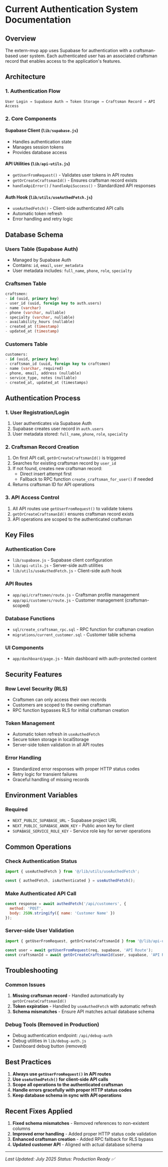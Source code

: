 # Current Authentication System Documentation

## Overview
The extern-mvp app uses Supabase for authentication with a craftsman-based user system. Each authenticated user has an associated craftsman record that enables access to the application's features.

## Architecture

### 1. Authentication Flow
```
User Login → Supabase Auth → Token Storage → Craftsman Record → API Access
```

### 2. Core Components

#### **Supabase Client (`lib/supabase.js`)**
- Handles authentication state
- Manages session tokens
- Provides database access

#### **API Utilities (`lib/api-utils.js`)**
- `getUserFromRequest()` - Validates user tokens in API routes
- `getOrCreateCraftsmanId()` - Ensures craftsman record exists
- `handleApiError()` / `handleApiSuccess()` - Standardized API responses

#### **Auth Hook (`lib/utils/useAuthedFetch.js`)**
- `useAuthedFetch()` - Client-side authenticated API calls
- Automatic token refresh
- Error handling and retry logic

## Database Schema

### **Users Table (Supabase Auth)**
- Managed by Supabase Auth
- Contains: `id`, `email`, `user_metadata`
- User metadata includes: `full_name`, `phone`, `role`, `specialty`

### **Craftsmen Table**
```sql
craftsmen:
- id (uuid, primary key)
- user_id (uuid, foreign key to auth.users)
- name (varchar)
- phone (varchar, nullable)
- specialty (varchar, nullable) 
- availability_hours (nullable)
- created_at (timestamp)
- updated_at (timestamp)
```

### **Customers Table**
```sql
customers:
- id (uuid, primary key)
- craftsman_id (uuid, foreign key to craftsmen)
- name (varchar, required)
- phone, email, address (nullable)
- service_type, notes (nullable)
- created_at, updated_at (timestamps)
```

## Authentication Process

### 1. User Registration/Login
1. User authenticates via Supabase Auth
2. Supabase creates user record in `auth.users`
3. User metadata stored: `full_name`, `phone`, `role`, `specialty`

### 2. Craftsman Record Creation
1. On first API call, `getOrCreateCraftsmanId()` is triggered
2. Searches for existing craftsman record by `user_id`
3. If not found, creates new craftsman record:
   - Direct insert attempt first
   - Fallback to RPC function `create_craftsman_for_user()` if needed
4. Returns craftsman ID for API operations

### 3. API Access Control
1. All API routes use `getUserFromRequest()` to validate tokens
2. `getOrCreateCraftsmanId()` ensures craftsman record exists
3. API operations are scoped to the authenticated craftsman

## Key Files

### **Authentication Core**
- `lib/supabase.js` - Supabase client configuration
- `lib/api-utils.js` - Server-side auth utilities
- `lib/utils/useAuthedFetch.js` - Client-side auth hook

### **API Routes**
- `app/api/craftsmen/route.js` - Craftsman profile management
- `app/api/customers/route.js` - Customer management (craftsman-scoped)

### **Database Functions**
- `sql/create_craftsman_rpc.sql` - RPC function for craftsman creation
- `migrations/current_customer.sql` - Customer table schema

### **UI Components**
- `app/dashboard/page.js` - Main dashboard with auth-protected content

## Security Features

### **Row Level Security (RLS)**
- Craftsmen can only access their own records
- Customers are scoped to the owning craftsman
- RPC function bypasses RLS for initial craftsman creation

### **Token Management**
- Automatic token refresh in `useAuthedFetch`
- Secure token storage in localStorage
- Server-side token validation in all API routes

### **Error Handling**
- Standardized error responses with proper HTTP status codes
- Retry logic for transient failures
- Graceful handling of missing records

## Environment Variables

### **Required**
- `NEXT_PUBLIC_SUPABASE_URL` - Supabase project URL
- `NEXT_PUBLIC_SUPABASE_ANON_KEY` - Public anon key for client
- `SUPABASE_SERVICE_ROLE_KEY` - Service role key for server operations

## Common Operations

### **Check Authentication Status**
```javascript
import { useAuthedFetch } from '@/lib/utils/useAuthedFetch';

const { authedFetch, isAuthenticated } = useAuthedFetch();
```

### **Make Authenticated API Call**
```javascript
const response = await authedFetch('/api/customers', {
  method: 'POST',
  body: JSON.stringify({ name: 'Customer Name' })
});
```

### **Server-side User Validation**
```javascript
import { getUserFromRequest, getOrCreateCraftsmanId } from '@/lib/api-utils';

const user = await getUserFromRequest(req, supabase, 'API Route');
const craftsmanId = await getOrCreateCraftsmanId(user, supabase, 'API Route');
```

## Troubleshooting

### **Common Issues**
1. **Missing craftsman record** - Handled automatically by `getOrCreateCraftsmanId()`
2. **Token expiration** - Handled by `useAuthedFetch` with automatic refresh
3. **Schema mismatches** - Ensure API matches actual database schema

### **Debug Tools** (Removed in Production)
- Debug authentication endpoint: `/api/debug-auth`
- Debug utilities in `lib/debug-auth.js`
- Dashboard debug button (removed)

## Best Practices

1. **Always use `getUserFromRequest()` in API routes**
2. **Use `useAuthedFetch()` for client-side API calls**
3. **Scope all operations to the authenticated craftsman**
4. **Handle errors gracefully with proper HTTP status codes**
5. **Keep database schema in sync with API operations**

## Recent Fixes Applied

1. **Fixed schema mismatches** - Removed references to non-existent columns
2. **Improved error handling** - Added proper HTTP status code validation
3. **Enhanced craftsman creation** - Added RPC fallback for RLS bypass
4. **Updated customer API** - Aligned with actual database schema

---

*Last Updated: July 2025*
*Status: Production Ready ✅*
